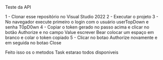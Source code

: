 Teste da API

1 - Clonar esse repositório no Visual Studio 2022 
2 - Executar o projeto 
3 - No navegador execute primeiro o login com o usuário userTopDown e senha T0pD0wn 
4 - Copiar o token gerado no passo acima e clicar no botão Authorize e no campo Value escrever Bear colocar um espaço em branco e colar o token copiado 
5 - Clicar no botao Authorize novamente e em seguida no botao Close 

Feito isso os o metodos Task estarao todos disponiveis

